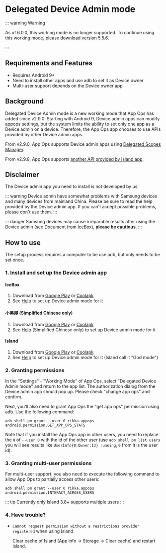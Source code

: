 # Delegated Device Admin mode

::: warning Warning

As of 6.0.0, this working mode is no longer supported. To continue using this working mode, please [download version 5.5.6](https://github.com/RikkaApps/App-Ops-issue-tracker/releases/download/files/appops-v5.5.6.r1453.f44c5855.apk).

:::

## Requirements and Features

* Requires Android 9+
* Need to install other apps and use adb to set it as Device owner
* Multi-user support depends on the Device owner app

## Background

Delegated Device Admin mode is a new working mode that App Ops has added since v2.9.0. Starting with Android 9, Device admin apps can modify appops settings, but the system limits the ability to set only one app as a Device admin on a device. Therefore, the App Ops app chooses to use APIs provided by other Device admin apps.

From v2.9.0, App Ops supports Device admin apps using [Delegated Scopes Manager](https://github.com/heruoxin/Delegated-Scopes-Manager).

From v2.9.8, App Ops supports [another API provided by Island app](https://island.oasisfeng.com/api).

## Disclaimer

The Device admin app you need to install is not developed by us.

::: warning
Device admin have somewhat problems with Samsung devices and many devices from mainland China. Please be sure to read the help provided by the Device admin app. If you can't accept possible problems, please don't use them.
:::

::: danger
Samsung devices may cause irreparable results after using the Device admin (see [Document from IceBox](https://iceboxdoc.catchingnow.com/Device%20Owner%20%E4%B8%89%E6%98%9F%E7%89%B9%E5%88%AB%E8%AF%B4%E6%98%8E)), **please be cautious**.
:::

## How to use

The setup process requires a computer to be use adb, but only needs to be set once.

### 1. Install and set up the Device admin app

#### IceBox

1. Download from [Google Play](https://play.google.com/store/apps/details?id=com.catchingnow.icebox) or [Coolapk](https://www.coolapk.com/apk/com.catchingnow.icebox)
2. See [Help](https://iceboxdoc.catchingnow.com/Device%20Owner%20(Non%20Root)%20Setup) to set up Device admin mode for it

#### 小黑屋 (Simplified Chinese only)

1. Download from [Google Play](https://play.google.com/store/apps/details?id=web1n.stopapp) or [Coolapk](https://www.coolapk.com/apk/web1n.stopapp )
2. See [Help](https://github.com/web1n/Stopapp-Docs/blob/master/Device%20Owner%20%EF%BC%88%E5%85%8D%20root%EF%BC%89%E6%A8%A1%E5%BC%8F%E8%AE%BE%E7%BD%AE.md) (Simplified Chinese only) to set up Device admin mode for it

#### Island

1. Download from [Google Play](https://play.google.com/store/apps/details?id=com.oasisfeng.island) or [Coolapk](https://www.coolapk.com/apk/com.oasisfeng.island)
2. See [Help](https://island.oasisfeng.com/setup.html) to set up Device admin mode for it (Island call it "God mode")

### 2. Granting permissions

In the "Settings" - "Working Mode" of App Ops, select "Delegated Device Admin mode" and return to the app list. The authorization dialog from the Device admin app should pop up. Please check "change app ops" and confirm.

Next, you'll also need to grant App Ops the "get app ops" permission using adb. Use the following command:

```
adb shell pm grant --user 0 rikka.appops android.permission.GET_APP_OPS_STATS
```

Note that if you install the App Ops app in other users, you need to replace the `0` of `--user 0` with the id of the other user (use `adb shell pm list users` you will see results like `UserInfo{0:Owner:13} running`, `0` from it is the user id).

### 3. Granting multi-user permissions

For multi-user support, you also need to execute the following command to allow App Ops to partially access other users:

```
adb shell pm grant --user 0 rikka.appops android.permission.INTERACT_ACROSS_USERS
```

::: tip
Currently only Island 3.8+ supports multiple users
:::

### 4. Have trouble?

* `Cannot request permission without a restrictions provider registered` when using Island

  Clear cache of Island (App info -> Storage -> Clear cache) and restart Island.